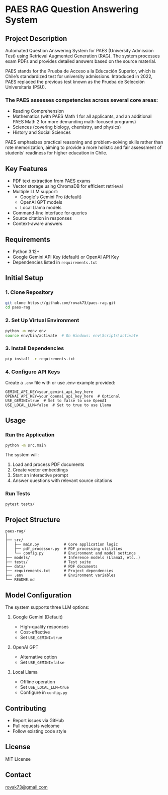 # PAES RAG Question Answering System

## Project Description
Automated Question Answering System for PAES (University Admission Test) using Retrieval Augmented Generation (RAG). The system processes exam PDFs and provides detailed answers based on the source material.

PAES stands for the Prueba de Acceso a la Educación Superior, which is Chile’s standardized test for university admissions. Introduced in 2022, PAES replaced the previous test known as the Prueba de Selección Universitaria (PSU).

### The PAES assesses competencies across several core areas:

- Reading Comprehension
- Mathematics (with PAES Math 1 for all applicants, and an additional PAES Math 2 for more demanding math-focused programs)
- Sciences (covering biology, chemistry, and physics)
- History and Social Sciences

PAES emphasizes practical reasoning and problem-solving skills rather than rote memorization, aiming to provide a more holistic and fair assessment of students’ readiness for higher education in Chile.

## Key Features
- PDF text extraction from PAES exams
- Vector storage using ChromaDB for efficient retrieval
- Multiple LLM support:
  - Google's Gemini Pro (default)
  - OpenAI GPT models
  - Local Llama models
- Command-line interface for queries
- Source citation in responses
- Context-aware answers

## Requirements
- Python 3.12+
- Google Gemini API Key (default) or OpenAI API Key
- Dependencies listed in `requirements.txt`

## Initial Setup

### 1. Clone Repository
```bash
git clone https://github.com/rovak73/paes-rag.git
cd paes-rag
```

### 2. Set Up Virtual Environment
```bash
python -m venv env
source env/bin/activate  # On Windows: env\Scripts\activate
```

### 3. Install Dependencies
```bash
pip install -r requirements.txt
```

### 4. Configure API Keys
Create a `.env` file with or use .env-example provided:
```
GEMINI_API_KEY=your_gemini_api_key_here
OPENAI_API_KEY=your_openai_api_key_here  # Optional
USE_GEMINI=true  # Set to false to use OpenAI
USE_LOCAL_LLM=false  # Set to true to use Llama
```

## Usage

### Run the Application
```bash
python -m src.main
```

The system will:
1. Load and process PDF documents
2. Create vector embeddings
3. Start an interactive prompt
4. Answer questions with relevant source citations

### Run Tests
```bash
pytest tests/
```

## Project Structure
```
paes-rag/
│
├── src/
│   ├── main.py           # Core application logic
│   ├── pdf_processor.py  # PDF processing utilities
│   └── config.py         # Environment and model settings
├── models/               # Inference models (Llama3, etc..)
├── tests/                # Test suite
├── data/                 # PDF documents
├── requirements.txt      # Project dependencies
├── .env                  # Environment variables
└── README.md
```

## Model Configuration
The system supports three LLM options:

1. Google Gemini (Default)
   - High-quality responses
   - Cost-effective
   - Set `USE_GEMINI=true`

2. OpenAI GPT
   - Alternative option
   - Set `USE_GEMINI=false`

3. Local Llama
   - Offline operation
   - Set `USE_LOCAL_LLM=true`
   - Configure in `config.py`

## Contributing
- Report issues via GitHub
- Pull requests welcome
- Follow existing code style

## License
MIT License

## Contact
rovak73@gmail.com
